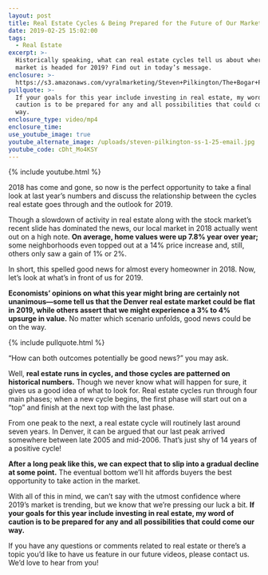 ```yaml
---
layout: post
title: Real Estate Cycles & Being Prepared for the Future of Our Market
date: 2019-02-25 15:02:00
tags:
  - Real Estate
excerpt: >-
  Historically speaking, what can real estate cycles tell us about where our
  market is headed for 2019? Find out in today’s message.
enclosure: >-
  https://s3.amazonaws.com/vyralmarketing/Steven+Pilkington/The+Bogar+Pilkington+Group+_+Real+Estate+Cycles+%26+Being+Prepared+for+the+Future+of+Our+Market.mp4
pullquote: >-
  If your goals for this year include investing in real estate, my word of
  caution is to be prepared for any and all possibilities that could come our
  way.
enclosure_type: video/mp4
enclosure_time:
use_youtube_image: true
youtube_alternate_image: /uploads/steven-pilkington-ss-1-25-email.jpg
youtube_code: cDht_Mo4KSY
---
```


{% include youtube.html %}

2018 has come and gone, so now is the perfect opportunity to take a final look at last year’s numbers and discuss the relationship between the cycles real estate goes through and the outlook for 2019. &nbsp;

Though a slowdown of activity in real estate along with the stock market’s recent slide has dominated the news, our local market in 2018 actually went out on a high note. **On average, home values were up 7.8% year over year;** some neighborhoods even topped out at a 14% price increase and, still, others only saw a gain of 1% or 2%.&nbsp;

In short, this spelled good news for almost every homeowner in 2018. Now, let’s look at what’s in front of us for 2019.&nbsp;

**Economists’ opinions on what this year might bring are certainly not unanimous—some tell us that the Denver real estate market could be flat in 2019, while others assert that we might experience a 3% to 4% upsurge in value.** No matter which scenario unfolds, good news could be on the way.&nbsp;

{% include pullquote.html %}

“How can both outcomes potentially be good news?” you may ask.&nbsp;

Well, **real estate runs in cycles, and those cycles are patterned on historical numbers.** Though we never know what will happen for sure, it gives us a good idea of what to look for. Real estate cycles run through four main phases; when a new cycle begins, the first phase will start out on a “top” and finish at the next top with the last phase.&nbsp;

From one peak to the next, a real estate cycle will routinely last around seven years. In Denver, it can be argued that our last peak arrived somewhere between late 2005 and mid-2006. That’s just shy of 14 years of a positive cycle!&nbsp;

**After a long peak like this, we can expect that to slip into a gradual decline at some point.** The eventual bottom we’ll hit affords buyers the best opportunity to take action in the market.&nbsp;

With all of this in mind, we can’t say with the utmost confidence where 2019’s market is trending, but we know that we’re pressing our luck a bit. **If your goals for this year include investing in real estate, my word of caution is to be prepared for any and all possibilities that could come our way.&nbsp;**

If you have any questions or comments related to real estate or there’s a topic you’d like to have us feature in our future videos, please contact us. We’d love to hear from you!